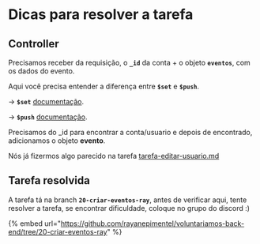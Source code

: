# Dicas para resolver a tarefa

## Controller

Precisamos receber da requisição, o **`_id`** da conta + o objeto **`eventos`**, com os dados do evento.

Aqui você precisa entender a diferença entre **`$set`** e **`$push`**.

\-> **`$set`** [documentação](https://www.mongodb.com/docs/manual/reference/operator/update/set/).

\-> **`$push`** [documentação](https://www.mongodb.com/docs/manual/reference/operator/update/push/).



Precisamos do \_id para encontrar a conta/usuario e depois de encontrado, adicionamos o objeto **evento**.&#x20;

Nós já fizermos algo parecido na tarefa [tarefa-editar-usuario.md](../encontro-3/tarefa-editar-usuario.md "mention")



## Tarefa resolvida

A tarefa tá na branch **`20-criar-eventos-ray`**, antes de verificar aqui, tente resolver a tarefa, se encontrar dificuldade, coloque no grupo do discord :)&#x20;

{% embed url="https://github.com/rayanepimentel/voluntariamos-back-end/tree/20-criar-eventos-ray" %}
